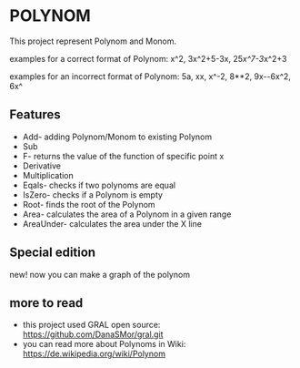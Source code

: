 
POLYNOM
=========

This project represent Polynom and Monom.


examples for a correct format of Polynom:
x^2, 3x^2+5-3x, 25*x^7-3*x^2+3

examples for an incorrect format of Polynom:
5a, xx, x^-2, 8**2, 9x--6x^2, 6x^


Features
--------
- Add- adding Polynom/Monom to existing Polynom
- Sub
- F-  returns the value of the function of specific point x
- Derivative
- Multiplication
- Eqals- checks if two polynoms are equal
- IsZero- checks if a Polynom is empty
- Root- finds the root of the Polynom
- Area- calculates the area of a Polynom in a given range 
- AreaUnder- calculates the area under the X line

Special edition
--------
new! now you can make a graph of the polynom

more to read
--------------
- this project used GRAL open source: https://github.com/DanaSMor/gral.git
- you can read more about Polynoms in Wiki: https://de.wikipedia.org/wiki/Polynom
